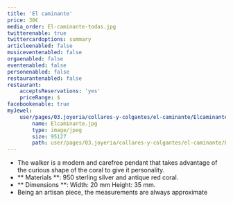 ```yaml
---
title: 'El caminante'
price: 38€
media_order: El-caminante-todas.jpg
twitterenable: true
twittercardoptions: summary
articleenabled: false
musiceventenabled: false
orgaenabled: false
eventenabled: false
personenabled: false
restaurantenabled: false
restaurant:
    acceptsReservations: 'yes'
    priceRange: $
facebookenable: true
myJewel:
    user/pages/03.joyeria/collares-y-colgantes/el-caminante/Elcaminante.jpg:
        name: Elcaminante.jpg
        type: image/jpeg
        size: 95127
        path: user/pages/03.joyeria/collares-y-colgantes/el-caminante/Elcaminante.jpg
---
```


* The walker is a modern and carefree pendant that takes advantage of the curious shape of the coral to give it personality.
* ** Materials **: 950 sterling silver and antique red coral.
* ** Dimensions **: Width: 20 mm Height: 35 mm.
* Being an artisan piece, the measurements are always approximate


